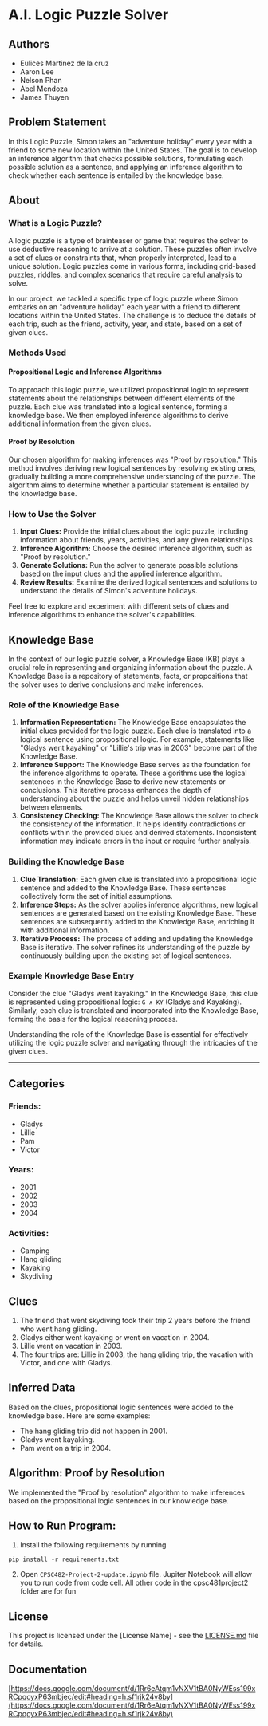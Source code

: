# A.I. Logic Puzzle Solver

## Authors

- Eulices Martinez de la cruz
- Aaron Lee
- Nelson Phan
- Abel Mendoza
- James Thuyen

## Problem Statement

In this Logic Puzzle, Simon takes an "adventure holiday" every year with a friend to some new location within the United States. The goal is to develop an inference algorithm that checks possible solutions, formulating each possible solution as a sentence, and applying an inference algorithm to check whether each sentence is entailed by the knowledge base.

## About

### What is a Logic Puzzle?

A logic puzzle is a type of brainteaser or game that requires the solver to use deductive reasoning to arrive at a solution. These puzzles often involve a set of clues or constraints that, when properly interpreted, lead to a unique solution. Logic puzzles come in various forms, including grid-based puzzles, riddles, and complex scenarios that require careful analysis to solve.

In our project, we tackled a specific type of logic puzzle where Simon embarks on an "adventure holiday" each year with a friend to different locations within the United States. The challenge is to deduce the details of each trip, such as the friend, activity, year, and state, based on a set of given clues.

### Methods Used

#### Propositional Logic and Inference Algorithms

To approach this logic puzzle, we utilized propositional logic to represent statements about the relationships between different elements of the puzzle. Each clue was translated into a logical sentence, forming a knowledge base. We then employed inference algorithms to derive additional information from the given clues.

#### Proof by Resolution

Our chosen algorithm for making inferences was "Proof by resolution." This method involves deriving new logical sentences by resolving existing ones, gradually building a more comprehensive understanding of the puzzle. The algorithm aims to determine whether a particular statement is entailed by the knowledge base.

### How to Use the Solver

1. **Input Clues:** Provide the initial clues about the logic puzzle, including information about friends, years, activities, and any given relationships.
2. **Inference Algorithm:** Choose the desired inference algorithm, such as "Proof by resolution."
3. **Generate Solutions:** Run the solver to generate possible solutions based on the input clues and the applied inference algorithm.
4. **Review Results:** Examine the derived logical sentences and solutions to understand the details of Simon's adventure holidays.

Feel free to explore and experiment with different sets of clues and inference algorithms to enhance the solver's capabilities.

## Knowledge Base

In the context of our logic puzzle solver, a Knowledge Base (KB) plays a crucial role in representing and organizing information about the puzzle. A Knowledge Base is a repository of statements, facts, or propositions that the solver uses to derive conclusions and make inferences.

### Role of the Knowledge Base

1. **Information Representation:** The Knowledge Base encapsulates the initial clues provided for the logic puzzle. Each clue is translated into a logical sentence using propositional logic. For example, statements like "Gladys went kayaking" or "Lillie's trip was in 2003" become part of the Knowledge Base.
2. **Inference Support:** The Knowledge Base serves as the foundation for the inference algorithms to operate. These algorithms use the logical sentences in the Knowledge Base to derive new statements or conclusions. This iterative process enhances the depth of understanding about the puzzle and helps unveil hidden relationships between elements.
3. **Consistency Checking:** The Knowledge Base allows the solver to check the consistency of the information. It helps identify contradictions or conflicts within the provided clues and derived statements. Inconsistent information may indicate errors in the input or require further analysis.

### Building the Knowledge Base

1. **Clue Translation:** Each given clue is translated into a propositional logic sentence and added to the Knowledge Base. These sentences collectively form the set of initial assumptions.
2. **Inference Steps:** As the solver applies inference algorithms, new logical sentences are generated based on the existing Knowledge Base. These sentences are subsequently added to the Knowledge Base, enriching it with additional information.
3. **Iterative Process:** The process of adding and updating the Knowledge Base is iterative. The solver refines its understanding of the puzzle by continuously building upon the existing set of logical sentences.

### Example Knowledge Base Entry

Consider the clue "Gladys went kayaking." In the Knowledge Base, this clue is represented using propositional logic: `G ∧ KY` (Gladys and Kayaking). Similarly, each clue is translated and incorporated into the Knowledge Base, forming the basis for the logical reasoning process.

Understanding the role of the Knowledge Base is essential for effectively utilizing the logic puzzle solver and navigating through the intricacies of the given clues.

---

## Categories

### Friends:

- Gladys
- Lillie
- Pam
- Victor

### Years:

- 2001
- 2002
- 2003
- 2004

### Activities:

- Camping
- Hang gliding
- Kayaking
- Skydiving

## Clues

1. The friend that went skydiving took their trip 2 years before the friend who went hang gliding.
2. Gladys either went kayaking or went on vacation in 2004.
3. Lillie went on vacation in 2003.
4. The four trips are: Lillie in 2003, the hang gliding trip, the vacation with Victor, and one with Gladys.

## Inferred Data

Based on the clues, propositional logic sentences were added to the knowledge base. Here are some examples:

- The hang gliding trip did not happen in 2001.
- Gladys went kayaking.
- Pam went on a trip in 2004.

## Algorithm: Proof by Resolution

We implemented the "Proof by resolution" algorithm to make inferences based on the propositional logic sentences in our knowledge base.

## How to Run Program:

1. Install the following requirements by running

```
pip install -r requirements.txt
```

2. Open `CPSC482-Project-2-update.ipynb` file. Jupiter Notebook will allow you to run code from code cell. All other code in the cpsc481project2 folder are for fun

## License

This project is licensed under the [License Name] - see the [LICENSE.md](https://chat.openai.com/c/LICENSE.md) file for details.

## Documentation

[https://docs.google.com/document/d/1Rr6eAtqm1vNXV1tBA0NyWEss199xRCpqoyxP63mbjec/edit#heading=h.sf1rjk24v8by](https://docs.google.com/document/d/1Rr6eAtqm1vNXV1tBA0NyWEss199xRCpqoyxP63mbjec/edit#heading=h.sf1rjk24v8by)
